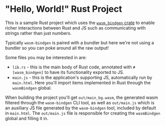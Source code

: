 # "Hello, World!" Rust Project

This is a sample Rust project which uses the [`wasm_bindgen` crate][crate] to
enable richer interactions between Rust and JS such as communicating with
strings rather than just numbers.

Typically `wasm-bindgen` is paired with a bundler but here we're not using a
bundler so you can poke around all the raw output!

Some files you may be interested in are:

* `lib.rs` - this is the main body of Rust code, annotated with
  `#[wasm_bindgen]` to have its functionality exported to JS.
* `main.js` - this is the application's supporting JS, automatically run by
  `main.html`. Here you'll import items implemented in Rust through the
  `wasmBindgen` global.

When building the project you'll get `out/main_bg.wasm`, the generated wasm
filtered through the `wasm-bindgen` CLI tool, as well as `out/main.js` which is
an auxiliary JS file generated by the `wasm-bindgen` tool, included by default
in `main.html`. The `out/main.js` file is responsible for creating the
`wasmBindgen` global and filling it in.

[crate]: https://github.com/rustwasm/wasm-bindgen
